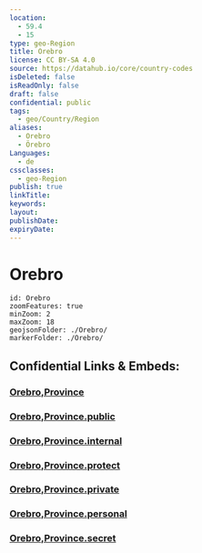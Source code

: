 ```yaml
---
location:
  - 59.4
  - 15
type: geo-Region
title: Orebro
license: CC BY-SA 4.0
source: https://datahub.io/core/country-codes
isDeleted: false
isReadOnly: false
draft: false
confidential: public
tags:
  - geo/Country/Region
aliases:
  - Orebro
  - Örebro
Languages:
  - de
cssclasses:
  - geo-Region
publish: true
linkTitle:
keywords:
layout:
publishDate:
expiryDate:
---
```


# Orebro

```leaflet
id: Orebro
zoomFeatures: true 
minZoom: 2 
maxZoom: 18
geojsonFolder: ./Orebro/
markerFolder: ./Orebro/
```


## Confidential Links & Embeds: 

### [Orebro,Province](/_Standards/Earth/Continent/Europe/Europe~North/Sweden/Provinces~Sweden/Orebro,Province.md) 

### [Orebro,Province.public](/_public/Earth/Continent/Europe/Europe~North/Sweden/Provinces~Sweden/Orebro,Province.public.md) 

### [Orebro,Province.internal](/_internal/Earth/Continent/Europe/Europe~North/Sweden/Provinces~Sweden/Orebro,Province.internal.md) 

### [Orebro,Province.protect](/_protect/Earth/Continent/Europe/Europe~North/Sweden/Provinces~Sweden/Orebro,Province.protect.md) 

### [Orebro,Province.private](/_private/Earth/Continent/Europe/Europe~North/Sweden/Provinces~Sweden/Orebro,Province.private.md) 

### [Orebro,Province.personal](/_personal/Earth/Continent/Europe/Europe~North/Sweden/Provinces~Sweden/Orebro,Province.personal.md) 

### [Orebro,Province.secret](/_secret/Earth/Continent/Europe/Europe~North/Sweden/Provinces~Sweden/Orebro,Province.secret.md)

